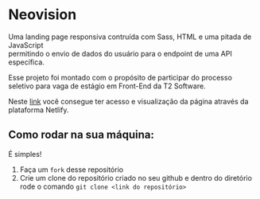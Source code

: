 # Neovision
Uma landing page responsiva contruída com Sass, HTML e uma pitada de JavaScript   
permitindo o envio de dados do usuário para o endpoint de uma API específica.  

Esse projeto foi montado com o propósito de participar do processo seletivo para 
vaga de estágio em Front-End da T2 Software. 

Neste [link](https://neovision.netlify.app/) você consegue ter acesso e
visualização da página através da plataforma Netlify. 

## Como rodar na sua máquina:
É simples!

1. Faça um `fork` desse repositório 
2. Crie um clone do repositório criado no seu github e dentro do diretório 
rode o comando `git clone <link do repositório>`
